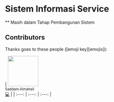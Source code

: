 # Sistem Informasi Service
** Masih dalam Tahap Pembangunan Sistem

## Contributors

Thanks goes to these people ([emoji key][emojis]):

<!-- ALL-CONTRIBUTORS-LIST:START - Do not remove or modify this section -->
| [<img src="https://avatars0.githubusercontent.com/u/1132391?v=3&s=460" width="100px;"/><br /><sub>Saddam Almahali</sub>](https://almahali.wordpress.com)<br />[💻](https://github.com/saddamalmahali/ServiceInformationSystem/commits/master)  | 
| :---: | :---: | :---: |
<!-- ALL-CONTRIBUTORS-LIST:END -->